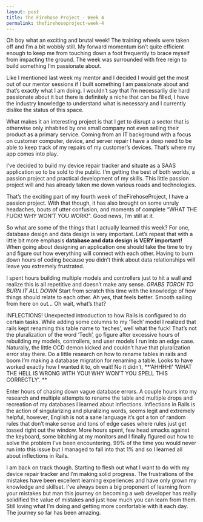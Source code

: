 ```yaml
---
layout: post
title: The Firehose Project - Week 4
permalink: thefirehoseproject-week-4
---
```




Oh boy what an exciting and brutal week! The training wheels were taken off and I’m a bit wobbly still. My forward momentum isn’t quite efficient enough to keep me from touching down a foot frequently to brace myself from impacting the ground. The week was surrounded with free reign to build something I’m passionate about.

Like I mentioned last week my mentor and I decided I would get the most out of our mentor sessions if I built something I am passionate about and that’s exactly what I am doing. I wouldn’t say that I’m necessarily die hard passionate about it but there is definitely a niche that can be filled, I have the industry knowledge to understand what is necessary and I currently dislike the status of this space.

What makes it an interesting project is that I get to disrupt a sector that is otherwise only inhabited by one small company not even selling their product as a primary service. Coming from an IT background with a focus on customer computer, device, and server repair I have a deep need to be able to keep track of my repairs of my customer’s devices. That’s where my app comes into play.

I’ve decided to build my device repair tracker and situate as a SAAS application so to be sold to the public. I’m getting the best of both worlds, a passion project and practical development of my skills. This little passion project will and has already taken me down various roads and technologies.

That’s the exciting part of my fourth week of theFirehoseProject, I have a passion project. With that though, it has also brought on some unruly headaches, bouts of utter confusion, and moments of complete “WHAT THE FUCK! WHY WON’T YOU WORK!”. Good news, I’m still at it.

So what are some of the things that I actually learned this week? For one, database design and data design is very important. Let’s repeat that with a little bit more emphasis **database and data design is VERY important!** When going about designing an application one should take the time to try and figure out how everything will connect with each other. Having to burn down hours of coding because you didn’t think about data relationships will leave you extremely frustrated.

I spent hours building multiple models and controllers just to hit a wall and realize this is all repetitive and doesn’t make any sense. *GRABS TORCH TO BURN IT ALL DOWN* Start from scratch this time with the knowledge of how things should relate to each other. Ah yes, that feels better. Smooth sailing from here on out… Oh wait, what’s that?

INFLECTIONS! Unexpected introduction to how Rails is configured to do certain tasks. While adding some columns to my ‘Tech’ model I realized that rails kept renaming this table name to ‘teches’, well what the fuck! That’s not the pluralization of the word ‘Tech’, go figure after excessive hours of rebuilding my models, controllers, and user models I run into an edge case.
Naturally, the little OCD demon kicked and couldn’t have that pluralization error stay there. Do a little research on how to rename tables in rails and boom I’m making a database migration for renaming a table. Looks to have worked exactly how I wanted it to, oh wait! No it didn’t, **‘AHHHH!’ ‘WHAT THE HELL IS WRONG WITH YOU! WHY WON’T YOU SPELL THIS CORRECTLY’. **

Enter hours of chasing down vague database errors. A couple hours into my research and multiple attempts to rename the table and multiple drops and recreation of my databases I learned about inflections. Inflections in Rails is the action of singularizing and pluralizing words, seems legit and extremely helpful, however, English is not a sane language it’s got a ton of random rules that don’t make sense and tons of edge cases where rules just get tossed right out the window. More hours spent, few head smacks against the keyboard, some bitching at my monitors and I finally figured out how to solve the problem I’ve been encountering. 99% of the time you would never run into this issue but I managed to fall into that 1% and so I learned all about inflections in Rails.

I am back on track though. Starting to flesh out what I want to do with my device repair tracker and I’m making solid progress. The frustrations of the mistakes have been excellent learning experiences and have only grown my knowledge and skillset. I’ve always been a big proponent of learning from your mistakes but man this journey on becoming a web developer has really solidified the value of mistakes and just how much you can learn from them. Still loving what I’m doing and getting more comfortable with it each day. The journey so far has been amazing.

